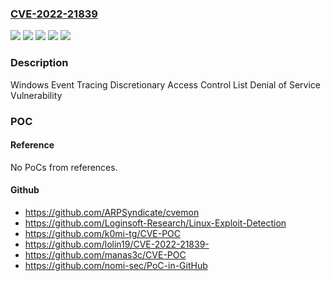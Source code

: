 ### [CVE-2022-21839](https://cve.mitre.org/cgi-bin/cvename.cgi?name=CVE-2022-21839)
![](https://img.shields.io/static/v1?label=Product&message=Windows%2010%20Version%201809&color=blue)
![](https://img.shields.io/static/v1?label=Product&message=Windows%20Server%202019%20(Server%20Core%20installation)&color=blue)
![](https://img.shields.io/static/v1?label=Product&message=Windows%20Server%202019&color=blue)
![](https://img.shields.io/static/v1?label=Version&message=10.0.0%3C%2010.0.17763.2452%20&color=brighgreen)
![](https://img.shields.io/static/v1?label=Vulnerability&message=Denial%20of%20Service&color=brighgreen)

### Description

Windows Event Tracing Discretionary Access Control List Denial of Service Vulnerability

### POC

#### Reference
No PoCs from references.

#### Github
- https://github.com/ARPSyndicate/cvemon
- https://github.com/Loginsoft-Research/Linux-Exploit-Detection
- https://github.com/k0mi-tg/CVE-POC
- https://github.com/lolin19/CVE-2022-21839-
- https://github.com/manas3c/CVE-POC
- https://github.com/nomi-sec/PoC-in-GitHub

